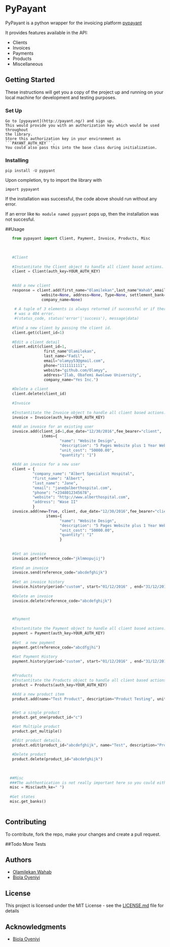 # PyPayant

PyPayant is a python wrapper for the invoicing platform [pypayant](http://payant.ng/)

It provides features available in the API:

* Clients
* Invoices
* Payments
* Products
* Miscellaneous

## Getting Started

These instructions will get you a copy of the project up and running on your local machine for development and testing purposes.

### Set Up
    Go to [pypayant](http://payant.ng/) and sign up.
    This would provide you with an authorization key which would be used throughout
    the library.
    Store this authorization key in your environment as ```PAYANT_AUTH_KEY```.
    You could also pass this into the base class during initialization.

### Installing

```
pip install -U pypyant
```


Upon completion, try to import the library with

```
import pypayant
```

If the installation was successful, the code above should run without any error.

If an error like ```No module named pypyant``` pops up, then the installation was not succesful.


##Usage

```python
   from pypayant import Client, Payment, Invoice, Products, Misc
   
   
   
   #Client
   
   #Instantitate the Client object to handle all client based actions.  
   client = Client(auth_key=YOUR_AUTH_KEY)
    
    
   #Add a new client
   response = client.add(first_name="Olamilekan",last_name"Wahab",email="olamyy53@gmail.com",phone="000000000000",
                website=None, address=None, Type=None, settlement_bank=None, account_number=None,
                company_name=None)
    
    # A tuple of 3 elements is always returned if successful or if there
    # was a 404 error.
    #(status_code, status('error'|'success'), message|data)
    
   #Find a new client by passing the client id.
   client.get(client_id=1)
    
   #Edit a client detail
   client.edit(client_id=1,
                 first_name"Olamilekan",
                 last_name="Fadil",
                 email="olamyy53@gmail.com",
                 phone="1111111111",
                 website="github.com/Olamyy",
                 address="Ilab, Obafemi Awolowo University",
                 company_name="Yes Inc.") 
    
   #Delete a client
   client.delete(client_id)
   
   #Invoice
   
   #Instantitate the Invoice object to handle all client based actions.  
   invoice = Invoice(auth_key=YOUR_AUTH_KEY)  
   
   #Add an invoice for an existing user
   invoice.add(client_id=1,due_date="12/30/2016",fee_bearer="client",
                items={
                        "name": "Website Design",
                        "description": "5 Pages Website plus 1 Year Web Hosting",
                        "unit_cost": "50000.00",
                        "quantity": "1")
   
   #Add an invoice for a new user
   client = {
            "company_name": "Albert Specialist Hospital",
            "first_name": "Albert",
            "last_name": "Jane",
            "email": "jane@alberthospital.com",
            "phone": "+2348012345678",
            "website": "http://www.alberthospital.com",
            "address": "Wase II"
            }
   invoice.add(new=True, client, due_date="12/30/2016",fee_bearer="client",
                  items={
                        "name": "Website Design",
                        "description": "5 Pages Website plus 1 Year Web Hosting",
                        "unit_cost": "50000.00",
                        "quantity": "1" 
                        }
    
    
   #Get an invoice
   invoice.get(reference_code="jklmmopujij")
   
   #Send an invoice
   invoice.send(reference_code="abcdefghijk")
   
   #Get an invoice history
   invoice.history(period="custom", start="01/12/2016" , end="31/12/2016")
   
   #Delete an invoice
   invoice.delete(reference_code="abcdefghijk")
   


   #Payment
   
   #Instantitate the Payment object to handle all client based actions.  
   payment = Payment(auth_key=YOUR_AUTH_KEY)
    
   #Get  a new payment
   payment.get(reference_code="abcdfgjhi")
   
   #Get Payment History
   payment.history(period="custom", start="01/12/2016" , end="31/12/2016")
   
   
   #Products
   #Instantitate the Products object to handle all client based actions.  
   product = Products(auth_key=YOUR_AUTH_KEY)
   
   #Add a new product item
   product.add(name="Test Product", description="Product Testing", unit_cost="15000", type="product")


   #Get a single product
   product.get_one(product_id="c")

   #Get Multiple product
   product.get_multiple()

   #Edit product details.
   product.edit(product_id="abcdefghijk", name="Test", description="Product", unit_cost="12000", type="service")
    
   #Delete product
   product.delete(product_id="abcdefghijk")
   
  
    
  ##Misc
  ###The auhthentication is not really important here so you could either leave it as an empty string or still pass it.
  misc = Misc(auth_ke=" ")
  
  #Get states
  misc.get_banks()
   
```


## Contributing

To contribute, fork the repo, make your  changes and create a pull request.


##Todo
 More Tests

## Authors

* [Olamilekan Wahab](https://github.com/Olamyy)
* [Biola Oyeniyi](https://github.com/gbozee)



## License

This project is licensed under the MIT License - see the [LICENSE.md](LICENSE.md) file for details

## Acknowledgments

* [Biola Oyeniyi](https://github.com/gbozee)


